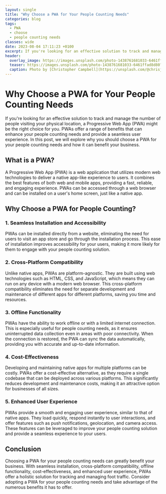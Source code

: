 ```yaml
---
layout: single
title: "Why Choose a PWA for Your People Counting Needs"
categories: blog
tags:
  - PWA
  - choose
  - people counting needs
classes: wide
date: 2023-08-04 17:11:23 +0100
excerpt: If you're looking for an effective solution to track and manage the number of people visiting your physical location, a Progressive Web App (PWA) might be the right choice for you.
header:
  overlay_image: https://images.unsplash.com/photo-1438761681033-6461ffad8d80?crop=entropy&cs=tinysrgb&fit=max&fm=jpg&ixid=M3w0Nzk0ODB8MHwxfHNlYXJjaHwzfHxQV0ElMkMlMjBjaG9vc2UlMkMlMjBwZW9wbGUlMjBjb3VudGluZyUyMG5lZWRzfGVufDB8MHx8fDE2OTExNjU0ODR8MA&ixlib=rb-4.0.3&q=80&w=1080
  teaser: https://images.unsplash.com/photo-1438761681033-6461ffad8d80?crop=entropy&cs=tinysrgb&fit=max&fm=jpg&ixid=M3w0Nzk0ODB8MHwxfHNlYXJjaHwzfHxQV0ElMkMlMjBjaG9vc2UlMkMlMjBwZW9wbGUlMjBjb3VudGluZyUyMG5lZWRzfGVufDB8MHx8fDE2OTExNjU0ODR8MA&ixlib=rb-4.0.3&q=80&w=400
  caption: Photo by [Christopher Campbell](https://unsplash.com/@chrisjoelcampbell?utm_source=peoplecounter&utm_medium=referral) on [Unsplash](https://unsplash.com/?utm_source=peoplecounter&utm_medium=referral)
---
```


# Why Choose a PWA for Your People Counting Needs

If you're looking for an effective solution to track and manage the number of people visiting your physical location, a Progressive Web App (PWA) might be the right choice for you. PWAs offer a range of benefits that can enhance your people counting needs and provide a seamless user experience. In this post, we will explore why you should choose a PWA for your people counting needs and how it can benefit your business.

## What is a PWA?

A Progressive Web App (PWA) is a web application that utilizes modern web technologies to deliver a native app-like experience to users. It combines the best features of both web and mobile apps, providing a fast, reliable, and engaging experience. PWAs can be accessed through a web browser and can be installed on a user's home screen, just like a native app.

## Why Choose a PWA for People Counting?

### 1. Seamless Installation and Accessibility

PWAs can be installed directly from a website, eliminating the need for users to visit an app store and go through the installation process. This ease of installation improves accessibility for your users, making it more likely for them to engage with your people counting solution.

### 2. Cross-Platform Compatibility

Unlike native apps, PWAs are platform-agnostic. They are built using web technologies such as HTML, CSS, and JavaScript, which means they can run on any device with a modern web browser. This cross-platform compatibility eliminates the need for separate development and maintenance of different apps for different platforms, saving you time and resources.

### 3. Offline Functionality

PWAs have the ability to work offline or with a limited internet connection. This is especially useful for people counting needs, as it ensures uninterrupted data collection even in areas with poor connectivity. When the connection is restored, the PWA can sync the data automatically, providing you with accurate and up-to-date information.

### 4. Cost-Effectiveness

Developing and maintaining native apps for multiple platforms can be costly. PWAs offer a cost-effective alternative, as they require a single codebase that can be deployed across various platforms. This significantly reduces development and maintenance costs, making it an attractive option for businesses of all sizes.

### 5. Enhanced User Experience

PWAs provide a smooth and engaging user experience, similar to that of native apps. They load quickly, respond instantly to user interactions, and offer features such as push notifications, geolocation, and camera access. These features can be leveraged to improve your people counting solution and provide a seamless experience to your users.

## Conclusion

Choosing a PWA for your people counting needs can greatly benefit your business. With seamless installation, cross-platform compatibility, offline functionality, cost-effectiveness, and enhanced user experience, PWAs offer a holistic solution for tracking and managing foot traffic. Consider adopting a PWA for your people counting needs and take advantage of the numerous benefits it has to offer.